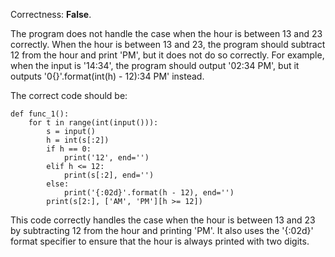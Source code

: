Correctness: **False**.

The program does not handle the case when the hour is between 13 and 23 correctly. When the hour is between 13 and 23, the program should subtract 12 from the hour and print 'PM', but it does not do so correctly. For example, when the input is '14:34', the program should output '02:34 PM', but it outputs '0{}'.format(int(h) - 12):34 PM' instead.

The correct code should be:

```
def func_1():
    for t in range(int(input())):
        s = input()
        h = int(s[:2])
        if h == 0:
            print('12', end='')
        elif h <= 12:
            print(s[:2], end='')
        else:
            print('{:02d}'.format(h - 12), end='')
        print(s[2:], ['AM', 'PM'][h >= 12])
```

This code correctly handles the case when the hour is between 13 and 23 by subtracting 12 from the hour and printing 'PM'. It also uses the '{:02d}' format specifier to ensure that the hour is always printed with two digits.